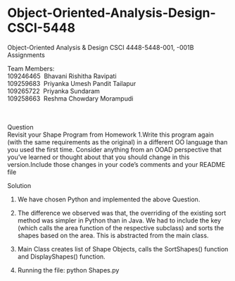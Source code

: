 

# Object-Oriented-Analysis-Design-CSCI-5448
Object-Oriented Analysis &amp; Design CSCI 4448-5448-001, -001B Assignments


Team Members: </br>
109246465&nbsp;&nbsp;Bhavani Rishitha Ravipati</br>
109259683&nbsp;&nbsp;Priyanka Umesh Pandit Tailapur</br>
109265722&nbsp;&nbsp;Priyanka Sundaram</br>
109258663&nbsp;&nbsp;Reshma Chowdary Morampudi</br>
</br></br>

Question </br>
Revisit your Shape Program from Homework 1.Write this program again (with the same requirements as the original) in a different OO language than you used the first time. Consider anything from an OOAD perspective that you’ve learned or thought about that you should change in this version.Include those changes in your code’s comments and your README file

Solution </br>
1. We have chosen Python and implemented the above Question. </br>

2. The difference we observed was that, the overriding of the existing sort method was simpler in Python than in Java. We had to include the key (which calls the area function of the respective subclass) and sorts the shapes based on the area. This is abstracted from the main class. </br>

3. Main Class creates list of Shape Objects, calls the SortShapes() function and DisplayShapes() function.</br>

2. Running the file: python Shapes.py
